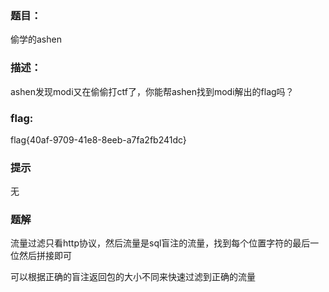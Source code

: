 ### 题目：

偷学的ashen

### 描述：

ashen发现modi又在偷偷打ctf了，你能帮ashen找到modi解出的flag吗？

### flag:

flag{40af-9709-41e8-8eeb-a7fa2fb241dc}

### 提示

无

### 题解

流量过滤只看http协议，然后流量是sql盲注的流量，找到每个位置字符的最后一位然后拼接即可

可以根据正确的盲注返回包的大小不同来快速过滤到正确的流量